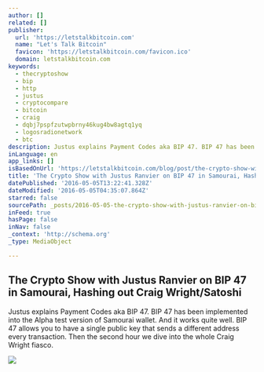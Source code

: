 ```yaml
---
author: []
related: []
publisher:
  url: 'https://letstalkbitcoin.com'
  name: "Let's Talk Bitcoin"
  favicon: 'https://letstalkbitcoin.com/favicon.ico'
  domain: letstalkbitcoin.com
keywords:
  - thecryptoshow
  - bip
  - http
  - justus
  - cryptocompare
  - bitcoin
  - craig
  - dqbj7pspfzutwpbrny46kug4bw8agtq1yq
  - logosradionetwork
  - btc
description: Justus explains Payment Codes aka BIP 47. BIP 47 has been implemented into the Alpha test version of Samourai wallet. And it works quite well. BIP 47 allows you to have a single public key that sends a different address every transaction. Then the second hour we dive into the whole Craig Wright fiasco.
inLanguage: en
app_links: []
isBasedOnUrl: 'https://letstalkbitcoin.com/blog/post/the-crypto-show-with-justus-ranvier-on-bip-47-in-samourai-hashing-out-craig-wright-satoshi'
title: 'The Crypto Show with Justus Ranvier on BIP 47 in Samourai, Hashing out Craig Wright/Satoshi'
datePublished: '2016-05-05T13:22:41.328Z'
dateModified: '2016-05-05T04:35:07.864Z'
starred: false
sourcePath: _posts/2016-05-05-the-crypto-show-with-justus-ranvier-on-bip-47-in-samourai-h.md
inFeed: true
hasPage: false
inNav: false
_context: 'http://schema.org'
_type: MediaObject

---
```

<article style=""><h1>The Crypto Show with Justus Ranvier on BIP 47 in Samourai, Hashing out Craig Wright/Satoshi</h1><p>Justus explains Payment Codes aka BIP 47. BIP 47 has been implemented into the Alpha test version of Samourai wallet. And it works quite well. BIP 47 allows you to have a single public key that sends a different address every transaction. Then the second hour we dive into the whole Craig Wright fiasco.</p><img src="https://letstalkbitcoin.com/files/blogs/1780-feace45b450ea3eadbe4434db2aeb9620b008e648620e6055c5a57726b04bb35.jpg" /></article>
